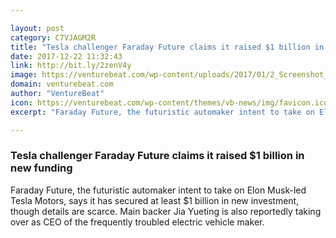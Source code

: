 ```yaml
---

layout: post
category: C7VJAGM2R
title: "Tesla challenger Faraday Future claims it raised $1 billion in new funding"
date: 2017-12-22 11:32:43
link: http://bit.ly/2zenV4y
image: https://venturebeat.com/wp-content/uploads/2017/01/2_Screenshot_2017-01-03-19.19.57_jhZLh4.png?fit=780%2C488&strip=all
domain: venturebeat.com
author: "VentureBeat"
icon: https://venturebeat.com/wp-content/themes/vb-news/img/favicon.ico
excerpt: "Faraday Future, the futuristic automaker intent to take on Elon Musk-led Tesla Motors, says it has secured at least $1 billion in new investment, though details are scarce. Main backer Jia Yueting is also reportedly taking over as CEO of the frequently troubled electric vehicle maker."

---
```


### Tesla challenger Faraday Future claims it raised $1 billion in new funding

Faraday Future, the futuristic automaker intent to take on Elon Musk-led Tesla Motors, says it has secured at least $1 billion in new investment, though details are scarce. Main backer Jia Yueting is also reportedly taking over as CEO of the frequently troubled electric vehicle maker.